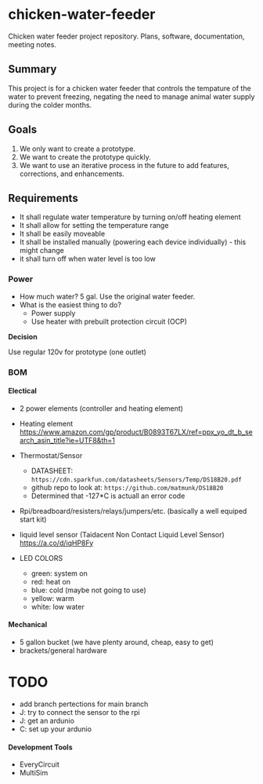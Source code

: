 # chicken-water-feeder
Chicken water feeder project repository. Plans, software, documentation, meeting notes.

## Summary

This project is for a chicken water feeder that controls the tempature of the water to prevent freezing, negating the need to manage animal water supply during the colder months.

## Goals

1. We only want to create a prototype.
2. We want to create the prototype quickly.
3. We want to use an iterative process in the future to add features, corrections, and enhancements.

## Requirements

- It shall regulate water temperature by turning on/off heating element
- It shall allow for setting the temperature range
- It shall be easily moveable
- It shall be installed manually (powering each device individually) - this might change
- it shall turn off when water level is too low

### Power

* How much water? 5 gal. Use the original water feeder.
* What is the easiest thing to do?
  * Power supply
  * Use heater with prebuilt protection circuit (OCP)
 
**Decision**

Use regular 120v for prototype (one outlet) 

### BOM

#### Electical

- 2 power elements (controller and heating element)
- Heating element https://www.amazon.com/gp/product/B0893T67LX/ref=ppx_yo_dt_b_search_asin_title?ie=UTF8&th=1
- Thermostat/Sensor
  - DATASHEET: `https://cdn.sparkfun.com/datasheets/Sensors/Temp/DS18B20.pdf`
  - github repo to look at: `https://github.com/matmunk/DS18B20`
  - Determined that -127*C is actuall an error code
- Rpi/breadboard/resisters/relays/jumpers/etc. (basically a well equiped start kit)
- liquid level sensor (Taidacent Non Contact Liquid Level Sensor) https://a.co/d/iqHP8Fy

- LED COLORS
  - green: system on
  - red: heat on
  - blue: cold (maybe not going to use)
  - yellow: warm
  - white: low water

#### Mechanical

- 5 gallon bucket (we have plenty around, cheap, easy to get)
- brackets/general hardware

# TODO

- add branch pertections for main branch
- J: try to connect the sensor to the rpi
- J: get an ardunio
- C: set up your ardunio

#### Development Tools
- EveryCircuit
- MultiSim
